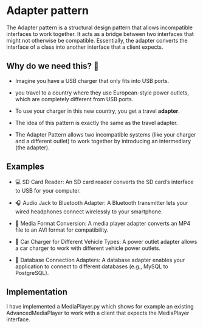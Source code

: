 # Adapter pattern

The Adapter pattern is a structural design pattern that allows incompatible interfaces to work together. It acts as a bridge between two interfaces that might not otherwise be compatible. Essentially, the adapter converts the interface of a class into another interface that a client expects.

## Why do we need this? 🤔

- Imagine you have a USB charger that only fits into USB ports.

- you travel to a country where they use European-style power outlets, which are completely different from USB ports. 

- To use your charger in this new country, you get a travel **adapter**.

- The idea of this pattern is exactly the same as the travel adapter.

- The Adapter Pattern allows two incompatible systems (like your charger and a different outlet) to work together by introducing an intermediary (the adapter).

## Examples

- 💻 SD Card Reader: An SD card reader converts the SD card’s interface to USB for your computer.

- 🎧 Audio Jack to Bluetooth Adapter: A Bluetooth transmitter lets your wired headphones connect wirelessly to your smartphone.

- 🎥 Media Format Conversion: A media player adapter converts an MP4 file to an AVI format for compatibility.

- 🚗 Car Charger for Different Vehicle Types: A power outlet adapter allows a car charger to work with different vehicle power outlets.

- 💾 Database Connection Adapters: A database adapter enables your application to connect to different databases (e.g., MySQL to PostgreSQL).

## Implementation

I have implemented a MediaPlayer.py which shows for example an existing AdvancedMediaPlayer to work with a client that expects the MediaPlayer interface.